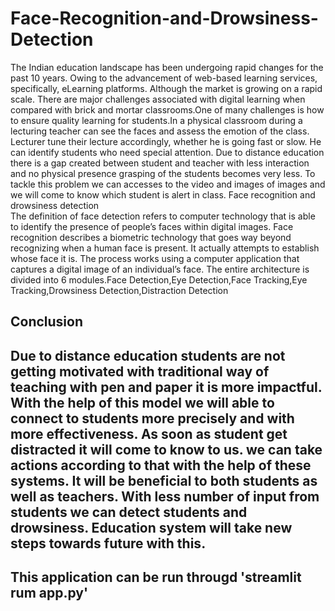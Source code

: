 # Face-Recognition-and-Drowsiness-Detection
The Indian education landscape has been undergoing rapid changes for the past 10 years. Owing to the advancement of web-based learning services, specifically, eLearning platforms. Although the market is growing on a rapid scale. There are major challenges associated with digital learning when compared with brick and mortar classrooms.One of many challenges is how to ensure quality learning for students.In a physical classroom during a lecturing teacher can see the faces and assess the emotion of the class. Lecturer tune their lecture accordingly, whether he is going fast or slow. He can identify students who need special attention.
Due to distance education there is a gap created between student and teacher with less interaction and no physical presence grasping of the students becomes very less. To tackle this problem we can accesses to the video and images of images and we will come to know which student is alert in class.
Face recognition and drowsiness detection  
The definition of face detection refers to computer technology that is able to identify the presence of people’s faces within digital images. Face recognition describes a biometric technology that goes way beyond recognizing when a human face is present. It actually attempts to establish whose face it is. The process works using a computer application that captures a digital image of an individual’s face. The entire architecture is divided into 6 modules.Face Detection,Eye Detection,Face Tracking,Eye Tracking,Drowsiness Detection,Distraction Detection 
## Conclusion
## Due to distance education students are not getting motivated with traditional way of teaching with pen and paper it is more impactful. With the help of this model we will able to connect to students more precisely and with more effectiveness. As soon as student get distracted it will come to know to us. we can take actions according to that with the help of these systems. It will be beneficial to both students as well as teachers. With less number of input from students we can detect students and drowsiness. Education system will take new steps towards future with this.
## This application can be run througd 'streamlit rum app.py' 
